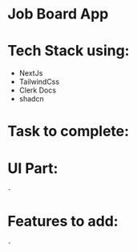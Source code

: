 # Job Board App

# Tech Stack using:

- NextJs
- TailwindCss
- Clerk Docs
- shadcn

# Task to complete:

# UI Part:

    -

# Features to add:

    -
